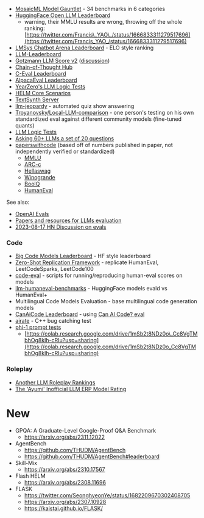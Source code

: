 - [MosaicML Model Gauntlet](https://www.mosaicml.com/llm-evaluation) - 34 benchmarks in 6 categories
- [HuggingFace Open LLM Leaderboard](https://huggingface.co/spaces/HuggingFaceH4/open_llm_leaderboard)
    - warning, their MMLU results are wrong, throwing off the whole ranking: [https://twitter.com/Francis\_YAO\_/status/1666833311279517696](https://twitter.com/Francis_YAO_/status/1666833311279517696)
- [LMSys Chatbot Arena Leaderboard](https://chat.lmsys.org/?leaderboard) - ELO style ranking
- [LLM-Leaderboard](https://llm-leaderboard.streamlit.app/)
- [Gotzmann LLM Score v2](https://docs.google.com/spreadsheets/d/1ikqqIaptv2P4_15Ytzro46YysCldKY7Ub2wcX5H1jCQ/edit#gid=0) ([discussion](https://www.reddit.com/r/LocalLLaMA/comments/13wvd0j/llm_score_v2_modern_models_tested_by_human/))
- [Chain-of-Thought Hub](https://github.com/FranxYao/chain-of-thought-hub)
- [C-Eval Leaderboard](https://cevalbenchmark.com/static/leaderboard.html)
- [AlpacaEval Leaderboard](https://tatsu-lab.github.io/alpaca_eval/)
- [YearZero's LLM Logic Tests](https://docs.google.com/spreadsheets/d/1NgHDxbVWJFolq8bLvLkuPWKC7i_R6I6W/edit#gid=1278290632)
- [HELM Core Scenarios](https://crfm.stanford.edu/helm/latest/?group=core_scenarios)
- [TextSynth Server](https://bellard.org/ts_server/)
- [llm-jeopardy](https://github.com/aigoopy/llm-jeopardy) - automated quiz show answering
- [Troyanovsky/Local-LLM-comparison](https://github.com/Troyanovsky/Local-LLM-comparison/tree/main) - one person's testing on his own standardized eval against different community models (fine-tuned quants)
- [LLM Logic Tests](https://docs.google.com/spreadsheets/d/1NgHDxbVWJFolq8bLvLkuPWKC7i_R6I6W/htmlview)
- [Asking 60+ LLMs a set of 20 questions](https://benchmarks.llmonitor.com/)
- [paperswithcode](https://paperswithcode.com/) (based off of numbers published in paper, not independently verified or standardized) 
    - [MMLU](https://paperswithcode.com/sota/multi-task-language-understanding-on-mmlu)
    - [ARC-c](https://paperswithcode.com/sota/common-sense-reasoning-on-arc-challenge)
    - [Hellaswag](https://paperswithcode.com/sota/sentence-completion-on-hellaswag)
    - [Winogrande](https://paperswithcode.com/sota/common-sense-reasoning-on-winogrande)
    - [BoolQ](https://paperswithcode.com/sota/question-answering-on-boolq)
    - [HumanEval](https://paperswithcode.com/sota/code-generation-on-humaneval)

See also:

- [OpenAI Evals](https://github.com/openai/evals)
- [Papers and resources for LLMs evaluation](https://github.com/mlgroupjlu/llm-eval-survey)
- [2023-08-17 HN Discussion on evals](https://news.ycombinator.com/item?id=37157323)

### Code

- [Big Code Models Leaderboard](https://huggingface.co/spaces/bigcode/bigcode-models-leaderboard) - HF style leaderboard
- [Zero-Shot Replication Framework](https://github.com/emrgnt-cmplxty/zero-shot-replication) - replicate HumanEval, LeetCodeSparks, LeetCode100
- [code-eval](https://github.com/abacaj/code-eval) - scripts for running/reproducing human-eval scores on models
- [llm-humaneval-benchmarks](https://github.com/my-other-github-account/llm-humaneval-benchmarks) - HuggingFace models evald vs HumanEval+
- Multilingual Code Models Evaluation - base multilingual code generation models
- [CanAiCode Leaderboard](https://huggingface.co/spaces/mike-ravkine/can-ai-code-results) - using [Can AI Code? eval](https://github.com/the-crypt-keeper/can-ai-code)
- [airate](https://github.com/catid/supercharger/tree/main/airate) - C++ bug catching test
- [phi-1 prompt tests](https://twitter.com/khandelia1000/status/1675939866389934097)
    - [https://colab.research.google.com/drive/1mSb2t8NDz0o\_Cc8VgTMbhOg8kIh-cRIu?usp=sharing](https://colab.research.google.com/drive/1mSb2t8NDz0o_Cc8VgTMbhOg8kIh-cRIu?usp=sharing)

### Roleplay  


- [Another LLM Roleplay Rankings](https://rentry.co/ALLMRR)
- [The 'Ayumi' Inofficial LLM ERP Model Rating](https://rentry.org/ayumi_erp_rating)

# New
* GPQA: A Graduate-Level Google-Proof Q&A Benchmark
  * https://arxiv.org/abs/2311.12022
* AgentBench
  * https://github.com/THUDM/AgentBench
  * https://github.com/THUDM/AgentBench#leaderboard
* Skill-Mix
  * https://arxiv.org/abs/2310.17567
* Flash HELM
  * https://arxiv.org/abs/2308.11696
* FLASK
  * https://twitter.com/SeonghyeonYe/status/1682209670302408705
  * https://arxiv.org/abs/2307.10928
  * https://kaistai.github.io/FLASK/